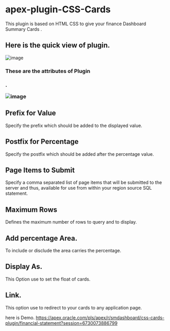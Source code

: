 # apex-plugin-CSS-Cards
This plugin is based on HTML CSS to give your finance Dashboard Summary Cards .


<h2>Here is the quick view of plugin.</h2>


![image](https://user-images.githubusercontent.com/121421319/209770928-b1e0ca79-1939-4bb6-b690-e356a46a1e71.png)



<h3>These are the attributes of Plugin<h3> .
</br>

![image](https://user-images.githubusercontent.com/121421319/209767007-48fda96b-6d90-4d73-bc68-78f62027edb4.png)



<h2>Prefix for Value</h2>
Specify the prefix which should be added to the displayed value.

<h2>Postfix for Percentage</h2>
Specify the postfix which should be added after the percentage value.

<h2>Page Items to Submit</h2>
Specify a comma separated list of page items that will be submitted to the server and thus, available for use from within your region source SQL statement.

<h2>Maximum Rows</h2>
Defines the maximum number of rows to query and to display.

<h2>Add percentage Area.</h2>
To include or disclude the area carries the percentage.

<h2>Display As.</h2>
This Option use to set the float of cards.

<h2>Link.</h2>
This option use to redirect to your cards to any application page.

here is Demo.
https://apex.oracle.com/pls/apex/r/smdashboard/css-cards-plugin/financial-statement?session=6730073886799




